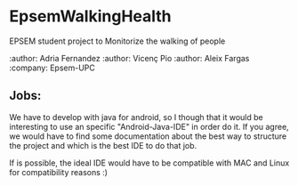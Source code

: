 # EpsemWalkingHealth
EPSEM student project to Monitorize the walking of people

:author: Adria Fernandez
:author: Vicenç Pio
:author: Aleix Fargas
:company: Epsem-UPC

Jobs:
-----

We have to develop with java for android, so I though that it would be interesting to use an specific "Android-Java-IDE" in order do it.
If you agree, we would have to find some documentation about the best way to structure the project and which is the best IDE to do that job.

If is possible, the ideal IDE would have to be compatible with MAC and Linux for compatibility reasons :)